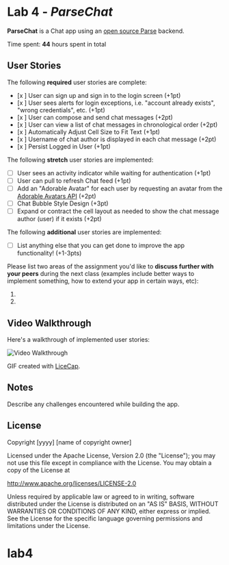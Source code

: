 # Lab 4 - *ParseChat*

**ParseChat** is a Chat app using an [open source Parse](http://parseplatform.org/) backend.

Time spent: **44** hours spent in total

## User Stories

The following **required** user stories are complete:

- [x ] User can sign up and sign in to the login screen (+1pt)
- [x ] User sees alerts for login exceptions, i.e. "account already exists", "wrong credentials", etc. (+1pt)
- [x ] User can compose and send chat messages (+2pt)
- [x ] User can view a list of chat messages in chronological order (+2pt)
- [x ] Automatically Adjust Cell Size to Fit Text (+1pt)
- [x ] Username of chat author is displayed in each chat message (+2pt)
- [x ] Persist Logged in User (+1pt)

The following **stretch** user stories are implemented:

- [ ] User sees an activity indicator while waiting for authentication (+1pt)
- [ ] User can pull to refresh Chat feed (+1pt)
- [ ] Add an "Adorable Avatar" for each user by requesting an avatar from the [Adorable Avatars API](https://github.com/adorableio/avatars-api) (+2pt)
- [ ] Chat Bubble Style Design (+3pt)
- [ ] Expand or contract the cell layout as needed to show the chat message author (user) if it exists (+2pt)

The following **additional** user stories are implemented:

- [ ] List anything else that you can get done to improve the app functionality! (+1-3pts)

Please list two areas of the assignment you'd like to **discuss further with your peers** during the next class (examples include better ways to implement something, how to extend your app in certain ways, etc):

1.
2.

## Video Walkthrough

Here's a walkthrough of implemented user stories:

<img src='https://imgur.com/a/JCw60nk.gif' title='Video Walkthrough' width='' alt='Video Walkthrough' />

GIF created with [LiceCap](http://www.cockos.com/licecap/).

## Notes

Describe any challenges encountered while building the app.

## License

Copyright [yyyy] [name of copyright owner]

Licensed under the Apache License, Version 2.0 (the "License");
you may not use this file except in compliance with the License.
You may obtain a copy of the License at

http://www.apache.org/licenses/LICENSE-2.0

Unless required by applicable law or agreed to in writing, software
distributed under the License is distributed on an "AS IS" BASIS,
WITHOUT WARRANTIES OR CONDITIONS OF ANY KIND, either express or implied.
See the License for the specific language governing permissions and
limitations under the License.
# lab4
